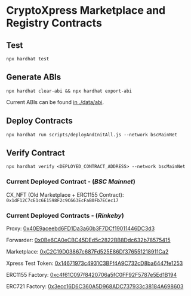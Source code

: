 # CryptoXpress Marketplace and Registry Contracts

## Test

`npx hardhat test`

## Generate ABIs

`npx hardhat clear-abi && npx hardhat export-abi`

Current ABIs can be found [in ./data/abi](data/abi).

## Deploy Contracts

`npx hardhat run scripts/deployAndInitAll.js --network bscMainNet`

## Verify Contract

`npx hardhat verify <DEPLOYED_CONTRACT_ADDRESS> --network bscMainNet`

### **Current Deployed Contract - (_BSC Mainnet_)**

CX_NFT (Old Marketplace + ERC1155 Contract): `0x1dF12C7cE1c6E1598F2c9C663EcFaB0Fb7ECec17`

### **Current Deployed Contracts - (_Rinkeby_)**

Proxy:
[0x40E9aceebd6FD1Da3a60b3F7DCf19011446DC3d3](https://rinkeby.etherscan.io/address/0x40E9aceebd6FD1Da3a60b3F7DCf19011446DC3d3#code)

Forwarder:
[0x0Be6CA0eCBC45DEd5c2822BB8Ddc632b78575415](https://rinkeby.etherscan.io/address/0x0Be6CA0eCBC45DEd5c2822BB8Ddc632b78575415#code)

Marketplace:
[0xC2C19D03867c687Fd525E86Df376551218911Ca2](https://rinkeby.etherscan.io/address/0xC2C19D03867c687Fd525E86Df376551218911Ca2#code)

Xpress Test Token:
[0x14671973c4931C3BFf4A9C732cD8ba6447fe1253](https://rinkeby.etherscan.io/address/0x14671973c4931C3BFf4A9C732cD8ba6447fe1253#code)

ERC1155 Factory:
[0xc4f61C097f8420706a5fC0FF92F5787e5Ed1B194](https://rinkeby.etherscan.io/address/0xc4f61C097f8420706a5fC0FF92F5787e5Ed1B194#code)

ERC721 Factory:
[0x3ecc16D6C360A5D968ADC737933c38184A698603](https://rinkeby.etherscan.io/address/0x3ecc16D6C360A5D968ADC737933c38184A698603#code)
